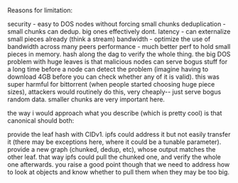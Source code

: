 Reasons for limitation:

security - easy to DOS nodes without forcing small chunks
deduplication - small chunks can dedup. big ones effectively dont.
latency - can externalize small pieces already (think a stream)
bandwidth - optimize the use of bandwidth across many peers
performance - much better perf to hold small pieces in memory. hash along the dag to verify the whole thing.
the big DOS problem with huge leaves is that malicious nodes can serve bogus stuff for a long time before a node can detect the problem (imagine having to download 4GB before you can check whether any of it is valid). this was super harmful for bittorrent (when people started choosing huge piece sizes), attackers would routinely do this, very cheaply-- just serve bogus random data. smaller chunks are very important here.

the way i would approach what you describe (which is pretty cool) is that canonical should both:

provide the leaf hash with CIDv1. ipfs could address it but not easily transfer it (there may be exceptions here, where it could be a tunable parameter).
provide a new graph (chunked, dedup, etc), whose output matches the other leaf.
that way ipfs could pull the chunked one, and verify the whole one afterwards.
you raise a good point though that we need to address how to look at objects and know whether to pull them when they may be too big.
